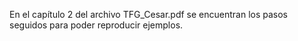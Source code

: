En el capítulo 2 del archivo TFG_Cesar.pdf se encuentran los pasos seguidos para poder reproducir ejemplos.
